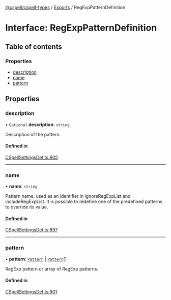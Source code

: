 [@cspell/cspell-types](../README.md) / [Exports](../modules.md) / RegExpPatternDefinition

# Interface: RegExpPatternDefinition

## Table of contents

### Properties

- [description](RegExpPatternDefinition.md#description)
- [name](RegExpPatternDefinition.md#name)
- [pattern](RegExpPatternDefinition.md#pattern)

## Properties

### description

• `Optional` **description**: `string`

Description of the pattern.

#### Defined in

[CSpellSettingsDef.ts:905](https://github.com/streetsidesoftware/cspell/blob/6bd2f0c/packages/cspell-types/src/CSpellSettingsDef.ts#L905)

___

### name

• **name**: `string`

Pattern name, used as an identifier in ignoreRegExpList and includeRegExpList.
It is possible to redefine one of the predefined patterns to override its value.

#### Defined in

[CSpellSettingsDef.ts:897](https://github.com/streetsidesoftware/cspell/blob/6bd2f0c/packages/cspell-types/src/CSpellSettingsDef.ts#L897)

___

### pattern

• **pattern**: [`Pattern`](../modules.md#pattern) \| [`Pattern`](../modules.md#pattern)[]

RegExp pattern or array of RegExp patterns.

#### Defined in

[CSpellSettingsDef.ts:901](https://github.com/streetsidesoftware/cspell/blob/6bd2f0c/packages/cspell-types/src/CSpellSettingsDef.ts#L901)
